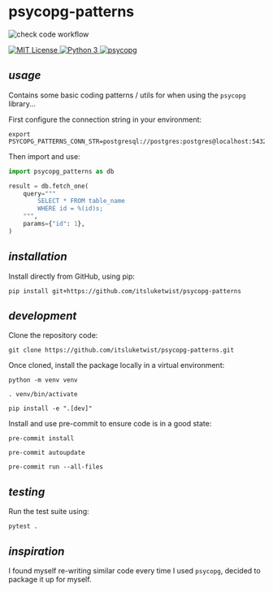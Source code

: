 # **psycopg-patterns**


![check code workflow](https://github.com/itsluketwist/psycopg-patterns/actions/workflows/check.yaml/badge.svg)


<div>
    <!-- badges from : https://shields.io/ -->
    <!-- logos available : https://simpleicons.org/ -->
    <a href="https://opensource.org/licenses/MIT">
        <img alt="MIT License" src="https://img.shields.io/badge/Licence-MIT-yellow?style=for-the-badge&logo=docs&logoColor=white" />
    </a>
    <a href="https://www.python.org/">
        <img alt="Python 3" src="https://img.shields.io/badge/Python_3-blue?style=for-the-badge&logo=python&logoColor=white" />
    </a>
    <a href="https://www.psycopg.org/">
        <img alt="psycopg" src="https://img.shields.io/badge/psycopg-green?style=for-the-badge&logo=python&logoColor=white" />
    </a>
</div>

## *usage*

Contains some basic coding patterns / utils for when using the `psycopg` library...

First configure the connection string in your environment:

```shell
export PSYCOPG_PATTERNS_CONN_STR=postgresql://postgres:postgres@localhost:5432/database_name
```

Then import and use:

```python
import psycopg_patterns as db

result = db.fetch_one(
    query="""
        SELECT * FROM table_name
        WHERE id = %(id)s;
    """,
    params={"id": 1},
)
```

## *installation*

Install directly from GitHub, using pip:

```shell
pip install git+https://github.com/itsluketwist/psycopg-patterns
```

## *development*

Clone the repository code:

```shell
git clone https://github.com/itsluketwist/psycopg-patterns.git
```

Once cloned, install the package locally in a virtual environment:

```shell
python -m venv venv

. venv/bin/activate

pip install -e ".[dev]"
```

Install and use pre-commit to ensure code is in a good state:

```shell
pre-commit install

pre-commit autoupdate

pre-commit run --all-files
```

## *testing*

Run the test suite using:

```shell
pytest .
```


## *inspiration*

I found myself re-writing similar code every time I used `psycopg`, decided to package it up for myself.